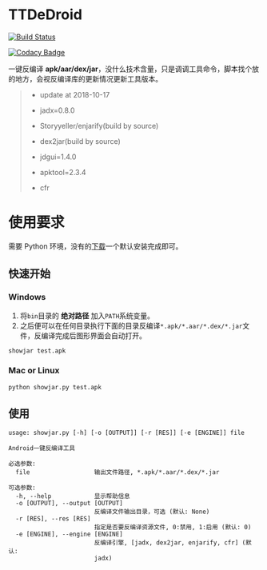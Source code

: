 # TTDeDroid

[![Build Status](https://travis-ci.org/tp7309/TTDeDroid.svg?branch=master)](https://travis-ci.org/tp7309/TTDeDroid)

[![Codacy Badge](https://api.codacy.com/project/badge/Grade/2778d8960e094469bc7d4b04d28eb059)](https://www.codacy.com/app/tp7309/TTDeDroid?utm_source=github.com&utm_medium=referral&utm_content=tp7309/TTDeDroid&utm_campaign=Badge_Grade)

<!-- [![Coverage Status](https://coveralls.io/repos/github/tp7309/TTDeDroid/badge.svg?branch=master)](https://coveralls.io/github/tp7309/TTDeDroid?branch=master) -->

一键反编译 **apk/aar/dex/jar**，没什么技术含量，只是调调工具命令，脚本找个放的地方，会视反编译库的更新情况更新工具版本。

> - update at 2018-10-17
>
> - jadx=0.8.0
> - Storyyeller/enjarify(build by source)
> - dex2jar(build by source)
> - jdgui=1.4.0
> - apktool=2.3.4
> - cfr

# 使用要求

需要 Python 环境，没有的[下载](https://www.python.org/downloads/)一个默认安装完成即可。

## 快速开始

### Windows

1. 将`bin`目录的 **绝对路径** 加入`PATH`系统变量。
2. 之后便可以在任何目录执行下面的目录反编译`*.apk/*.aar/*.dex/*.jar`文件，反编译完成后图形界面会自动打开。

```
showjar test.apk
```

### Mac or Linux

```
python showjar.py test.apk
```

## 使用

```
usage: showjar.py [-h] [-o [OUTPUT]] [-r [RES]] [-e [ENGINE]] file

Android一键反编译工具

必选参数:
  file                  输出文件路径, *.apk/*.aar/*.dex/*.jar

可选参数:
  -h, --help            显示帮助信息
  -o [OUTPUT], --output [OUTPUT]
                        反编译文件输出目录，可选 (默认: None)
  -r [RES], --res [RES]
                        指定是否要反编译资源文件, 0:禁用, 1:启用 (默认: 0)
  -e [ENGINE], --engine [ENGINE]
                        反编译引擎, [jadx, dex2jar, enjarify, cfr] (默认:
                        jadx)
```
